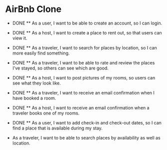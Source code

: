 AirBnb Clone
============

* DONE ** As a user, I want to be able to create an account, so I can login.
* DONE ** As a host, I want to create a place to rent out, so that users can view it.
* DONE ** As a traveler, I want to search for places by location, so I can more easily find something.
* DONE ** As a traveler, I want to be able to rate and review the places I've stayed, so others can see which are good.
* DONE ** As a host, I want to post pictures of my rooms, so users can see what they look like.
* DONE ** As a traveler, I want to receive an email confirmation when I have booked a room.
* DONE ** As a host, I want to receive an email confirmation when a traveler books one of my rooms.
* DONE ** As a user, I want to add check-in and check-out dates, so I can find a place that is available during my stay.


* As a traveler, I want to be able to search places by availability as well as location.
